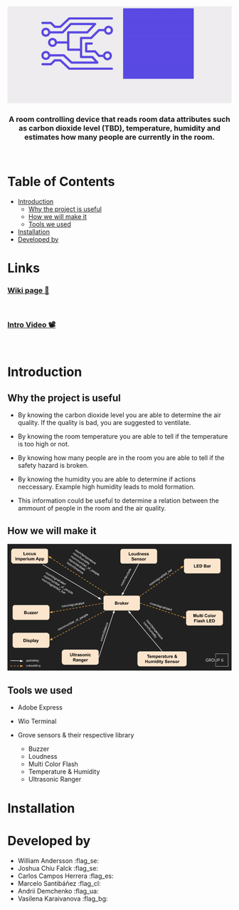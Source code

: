 
<div align="center">

![Locus Imperium](/media/locusimperium.gif)

### A room controlling device that reads room data attributes such as carbon dioxide level (TBD), temperature, humidity and estimates how many people are currently in the room.

<!-- TODO: improve text here ^ -->

</div>

<br>

# Table of Contents 

- [Introduction](#introduction)
    - [Why the project is useful](#why-the-project-is-useful)
    - [How we will make it](#how-we-will-make-it)
    - [Tools we used](#tools-we-used)
- [Installation](#installation)
- [Developed by](#developed-by)

# Links

### [Wiki page 📖](https://git.chalmers.se/courses/dit113/2023/group-6/group-6/-/wikis/home)

<br>

### [Intro Video 📽️](https://drive.google.com/file/d/1Pbf4bzjwEkn8IahF9TAhGNku1HNMAWEZ/view?usp=sharing)

<br>

# Introduction

## Why the project is useful

- By knowing the carbon dioxide level you are able to determine the air quality. If the quality is bad, you are suggested to ventilate.

- By knowing the room temperature you are able to tell if the temperature is too high or not.

- By knowing how many people are in the room you are able to tell if the safety hazard is broken.

- By knowing the humidity you are able to determine if actions neccessary. Example high humidity leads to mold formation.

- This information could be useful to determine a relation between the ammount of people in the room and the air quality.

## How we will make it

![Locus Imperium](/media/mqtt.png)

## Tools we used

- Adobe Express

- Wio Terminal

- Grove sensors & their respective library
  - Buzzer
  - Loudness
  - Multi Color Flash
  - Temperature & Humidity
  - Ultrasonic Ranger

# Installation

<!-- TODO: do this part-->

# Developed by

- William Andersson :flag_se:
- Joshua Chiu Falck :flag_se:
- Carlos Campos Herrera :flag_es:
- Marcelo Santibáñez :flag_cl:
- Andrii Demchenko :flag_ua:
- Vasilena Karaivanova :flag_bg:
